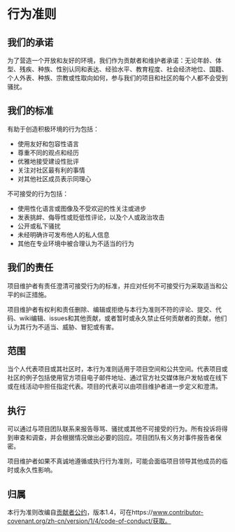 # 行为准则

## 我们的承诺

为了营造一个开放和友好的环境，我们作为贡献者和维护者承诺：无论年龄、体型、残疾、种族、性别认同和表达、经验水平、教育程度、社会经济地位、国籍、个人外表、种族、宗教或性取向如何，参与我们的项目和社区的每个人都不会受到骚扰。

## 我们的标准

有助于创造积极环境的行为包括：

- 使用友好和包容性语言
- 尊重不同的观点和经历
- 优雅地接受建设性批评
- 关注对社区最有利的事情
- 对其他社区成员表示同理心

不可接受的行为包括：

- 使用性化语言或图像及不受欢迎的性关注或进步
- 发表挑衅、侮辱性或贬低性评论，以及个人或政治攻击
- 公开或私下骚扰
- 未经明确许可发布他人的私人信息
- 其他在专业环境中被合理认为不适当的行为

## 我们的责任

项目维护者有责任澄清可接受行为的标准，并应对任何不可接受行为采取适当和公平的纠正措施。

项目维护者有权利和责任删除、编辑或拒绝与本行为准则不符的评论、提交、代码、wiki编辑、issues和其他贡献，或者暂时或永久禁止任何贡献者的贡献，他们认为其行为不适当、威胁、冒犯或有害。

## 范围

当个人代表项目或其社区时，本行为准则适用于项目空间和公共空间。代表项目或社区的例子包括使用官方项目电子邮件地址、通过官方社交媒体账户发帖或在线下或在线活动中担任指定代表。项目的代表可以由项目维护者进一步定义和澄清。

## 执行

可以通过与项目团队联系来报告辱骂、骚扰或其他不可接受的行为。所有投诉将得到审查和调查，并会根据情况做出必要的回应。项目团队有义务对事件报告者保密。

项目维护者如果不真诚地遵循或执行行为准则，可能会面临项目领导其他成员的临时或永久性影响。

## 归属

本行为准则改编自[贡献者公约](https://www.contributor-covenant.org)，版本1.4，可在https://www.contributor-covenant.org/zh-cn/version/1/4/code-of-conduct/获取。
